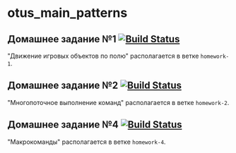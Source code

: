 # otus_main_patterns


## Домашнее задание №1 [![Build Status](https://www.travis-ci.com/a-zvg/otus_main_patterns.svg?branch=homework-1)](https://www.travis-ci.com/github/a-zvg/otus_main_patterns/builds/227019123)

"Движение игровых объектов по полю" располагается в ветке `homework-1`.

## Домашнее задание №2 [![Build Status](https://github.com/a-zvg/otus_main_patterns/actions/workflows/cmake.yml/badge.svg?branch=homework-2)](https://github.com/a-zvg/otus_main_patterns/runs/2823477535)

"Многопоточное выполнение команд" располагается в ветке `homework-2`.

## Домашнее задание №4 [![Build Status](https://github.com/a-zvg/otus_main_patterns/actions/workflows/cmake.yml/badge.svg?branch=homework-4)](https://github.com/a-zvg/otus_main_patterns/runs/4700471273)

"Макрокоманды" располагается в ветке `homework-4`.
